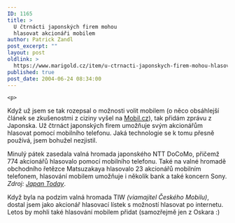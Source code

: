 ```yaml
---
ID: 1165
title: >
  U čtrnácti japonských firem mohou
  hlasovat akcionáři mobilem
author: Patrick Zandl
post_excerpt: ""
layout: post
oldlink: >
  https://www.marigold.cz/item/u-ctrnacti-japonskych-firem-mohou-hlasovat-akcionari-mobilem
published: true
post_date: 2004-06-24 08:34:00
---
```

	<p>
Když už jsem se tak rozepsal o možnosti volit mobilem (o něco obsáhlejší článek se zkušenostmi z ciziny vyšel na <a href="http://mobil.idnes.cz/mobilni_komunikace/mobilni_telefony/zpravy-mobilni_telefony/volby040623.html">Mobil.cz</a>), tak přidám zprávu z Japonska. Už čtrnáct japonských firem umožňuje svým akcionářům hlasovat pomocí mobilního telefonu. Jaká technologie se k tomu přesně používá, jsem bohužel nezjistil. </p>
<p>
Minulý pátek zasedala valná hromada japonského NTT DoCoMo, přičemž 774 akcionářů hlasovalo pomocí mobilního telefonu. Také na valné hromadě obchodního řetězce Matsuzakaya hlasovalo 23 akcionářů mobilním telefonem, hlasování mobilem umožňuje i několik bank a také koncern Sony. <em>Zdroj: </em><a href="http://www.japantoday.com/e/?content=news&#038;cat=4&#038;id=302925"><em>Japan Today</em></a>.</p>
<p>
Když byla na podzim valná hromada TIW <em>(viamajitel Českého Mobilu)</em>, dostal jsem jako akcionář hlasovací lístek s možností hlasovat po internetu. Letos by mohli také hlasování mobilem přidat (samozřejmě jen z Oskara :)</p>
